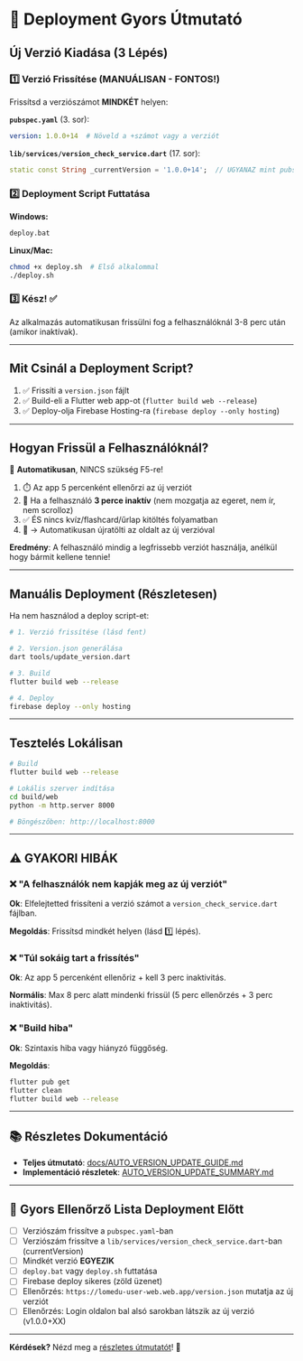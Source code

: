 # 🚀 Deployment Gyors Útmutató

## Új Verzió Kiadása (3 Lépés)

### 1️⃣ Verzió Frissítése (MANUÁLISAN - FONTOS!)

Frissítsd a verziószámot **MINDKÉT** helyen:

**`pubspec.yaml`** (3. sor):
```yaml
version: 1.0.0+14  # Növeld a +számot vagy a verziót
```

**`lib/services/version_check_service.dart`** (17. sor):
```dart
static const String _currentVersion = '1.0.0+14';  // UGYANAZ mint pubspec.yaml!
```

### 2️⃣ Deployment Script Futtatása

**Windows:**
```bash
deploy.bat
```

**Linux/Mac:**
```bash
chmod +x deploy.sh  # Első alkalommal
./deploy.sh
```

### 3️⃣ Kész! ✅

Az alkalmazás automatikusan frissülni fog a felhasználóknál 3-8 perc után (amikor inaktívak).

---

## Mit Csinál a Deployment Script?

1. ✅ Frissíti a `version.json` fájlt
2. ✅ Build-eli a Flutter web app-ot (`flutter build web --release`)
3. ✅ Deploy-olja Firebase Hosting-ra (`firebase deploy --only hosting`)

---

## Hogyan Frissül a Felhasználóknál?

🔄 **Automatikusan**, NINCS szükség F5-re!

1. ⏱️ Az app 5 percenként ellenőrzi az új verziót
2. 👤 Ha a felhasználó **3 perce inaktív** (nem mozgatja az egeret, nem ír, nem scrolloz)
3. ✅ ÉS nincs kvíz/flashcard/űrlap kitöltés folyamatban
4. 🔄 → Automatikusan újratölti az oldalt az új verzióval

**Eredmény**: A felhasználó mindig a legfrissebb verziót használja, anélkül hogy bármit kellene tennie!

---

## Manuális Deployment (Részletesen)

Ha nem használod a deploy script-et:

```bash
# 1. Verzió frissítése (lásd fent)

# 2. Version.json generálása
dart tools/update_version.dart

# 3. Build
flutter build web --release

# 4. Deploy
firebase deploy --only hosting
```

---

## Tesztelés Lokálisan

```bash
# Build
flutter build web --release

# Lokális szerver indítása
cd build/web
python -m http.server 8000

# Böngészőben: http://localhost:8000
```

---

## ⚠️ GYAKORI HIBÁK

### ❌ "A felhasználók nem kapják meg az új verziót"

**Ok**: Elfelejtetted frissíteni a verzió számot a `version_check_service.dart` fájlban.

**Megoldás**: Frissítsd mindkét helyen (lásd 1️⃣ lépés).

### ❌ "Túl sokáig tart a frissítés"

**Ok**: Az app 5 percenként ellenőriz + kell 3 perc inaktivitás.

**Normális**: Max 8 perc alatt mindenki frissül (5 perc ellenőrzés + 3 perc inaktivitás).

### ❌ "Build hiba"

**Ok**: Szintaxis hiba vagy hiányzó függőség.

**Megoldás**: 
```bash
flutter pub get
flutter clean
flutter build web --release
```

---

## 📚 Részletes Dokumentáció

- **Teljes útmutató**: [docs/AUTO_VERSION_UPDATE_GUIDE.md](docs/AUTO_VERSION_UPDATE_GUIDE.md)
- **Implementáció részletek**: [AUTO_VERSION_UPDATE_SUMMARY.md](AUTO_VERSION_UPDATE_SUMMARY.md)

---

## 🎯 Gyors Ellenőrző Lista Deployment Előtt

- [ ] Verziószám frissítve a `pubspec.yaml`-ban
- [ ] Verziószám frissítve a `lib/services/version_check_service.dart`-ban (currentVersion)
- [ ] Mindkét verzió **EGYEZIK**
- [ ] `deploy.bat` vagy `deploy.sh` futtatása
- [ ] Firebase deploy sikeres (zöld üzenet)
- [ ] Ellenőrzés: `https://lomedu-user-web.web.app/version.json` mutatja az új verziót
- [ ] Ellenőrzés: Login oldalon bal alsó sarokban látszik az új verzió (v1.0.0+XX)

---

**Kérdések?** Nézd meg a [részletes útmutatót](docs/AUTO_VERSION_UPDATE_GUIDE.md)! 📖

